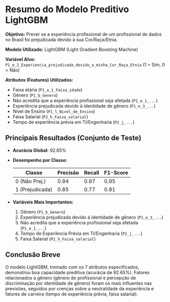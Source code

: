 # Resumo do Modelo Preditivo LightGBM

**Objetivo:** Prever se a experiência profissional de um profissional de dados no Brasil foi prejudicada devido à sua Cor/Raça/Etnia.

**Modelo Utilizado:** LightGBM (Light Gradient Boosting Machine)

**Variável Alvo:** `P1_e_2_Experiencia_prejudicada_devido_a_minha_Cor_Raça_Etnia` (1 = Sim, 0 = Não)

**Atributos (Features) Utilizados:**

*   Faixa etária (`P1_a_1_Faixa_idade`)
*   Gênero (`P1_b_Genero`)
*   Não acredita que a experiência profissional seja afetada (`P1_e_1_...`)
*   Experiência prejudicada devido à identidade de gênero (`P1_e_3_...`)
*   Nível de Ensino (`P1_l_Nivel_de_Ensino`)
*   Faixa Salarial (`P2_h_Faixa_salarial`)
*   Tempo de experiência prévia em TI/Engenharia (`P2_j_...`)

## Principais Resultados (Conjunto de Teste)

*   **Acurácia Global:** 92.65%

*   **Desempenho por Classe:**

    | Classe          | Precisão | Recall | F1-Score |
    |-----------------|----------|--------|----------|
    | 0 (Não Prej.)   | 0.94     | 0.97   | 0.95     |
    | 1 (Prejudicada) | 0.85     | 0.77   | 0.81     |

*   **Variáveis Mais Importantes:**
    1.  Gênero (`P1_b_Genero`)
    2.  Experiência prejudicada devido à identidade de gênero (`P1_e_3_...`)
    3.  Não acredita que a experiência profissional seja afetada (`P1_e_1_...`)
    4.  Tempo de Experiência Prévia em TI/Engenharia (`P2_j_...`)
    5.  Faixa Salarial (`P2_h_Faixa_salarial`)

## Conclusão Breve

O modelo LightGBM, treinado com os 7 atributos especificados, demonstrou boa capacidade preditiva (acurácia de 92.65%). Fatores relacionados a gênero (gênero do profissional e percepção de discriminação por identidade de gênero) foram os mais influentes nas previsões, seguidos por crenças sobre a neutralidade da experiência e fatores de carreira (tempo de experiência prévia, faixa salarial).
